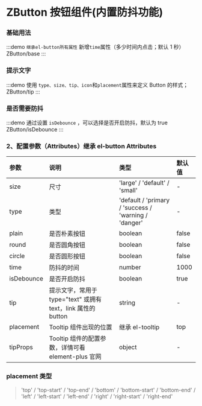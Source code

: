 # ZButton 按钮组件(内置防抖功能)

### 基础用法

:::demo `继承el-button所有属性` 新增`time`属性（多少时间内点击；默认 1 秒）
ZButton/base
:::

### 提示文字

:::demo 使用 `type、size、tip、icon`和`placement`属性来定义 Button 的样式；
ZButton/tip
:::

### 是否需要防抖

:::demo 通过设置 `isDebounce` ，可以选择是否开启防抖，默认为 true
ZButton/isDebounce
:::

### 2、配置参数（Attributes）继承 el-button Attributes

| 参数       | 说明                                                         | 类型                                                 | 默认值 |
| :--------- | :----------------------------------------------------------- | :--------------------------------------------------- | :----- |
| size       | 尺寸                                                         | 'large' / 'default' / 'small'                        | -      |
| type       | 类型                                                         | 'default / 'primary / 'success / 'warning / 'danger' | -      |
| plain      | 是否朴素按钮                                                 | boolean                                              | false  |
| round      | 是否圆角按钮                                                 | boolean                                              | false  |
| circle     | 是否圆形按钮                                                 | boolean                                              | false  |
| time       | 防抖的时间                                                   | number                                               | 1000   |
| isDebounce | 是否开启防抖                                                 | boolean                                              | true   |
| tip        | 提示文字，常用于 type="text" 或拥有 text，link 属性的 button | string                                               | -      |
| placement  | Tooltip 组件出现的位置                                       | 继承 el-tooltip                                      | top    |
| tipProps   | Tooltip 组件的配置参数，详情可看 element-plus 官网           | object                                               | -      |

### placement 类型

> 'top' / 'top-start' / 'top-end' / 'bottom' / 'bottom-start' / 'bottom-end' / 'left' / 'left-start' / 'left-end' / 'right' / 'right-start' / 'right-end'
